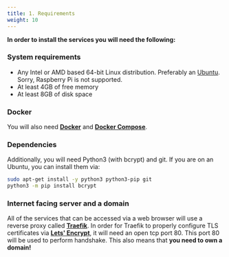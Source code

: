 ```yaml
---
title: 1. Requirements
weight: 10
---
```


**In order to install the services you will need the following:**

### System requirements

* Any Intel or AMD based 64-bit Linux distribution. Preferably an [Ubuntu](https://ubuntu.com/). Sorry, Raspberry Pi is not supported.
* At least 4GB of free memory
* At least 8GB of disk space

### Docker

You will also need [**Docker**](https://docs.docker.com/install/) and [**Docker Compose**](https://docs.docker.com/compose/install/). 

### Dependencies

Additionally, you will need Python3 (with bcrypt) and git. If you are on an Ubuntu, you can install them via:

```bash
sudo apt-get install -y python3 python3-pip git
python3 -m pip install bcrypt
```

### Internet facing server and a domain

All of the services that can be accessed via a web browser will use a reverse proxy called [**Traefik**](https://containo.us/traefik/). In order for Traefik to properly configure TLS certificates via [**Lets' Encrypt**](https://letsencrypt.org/), it will need an open tcp port 80. This port 80 will be used to perform handshake. This also means that **you need to own a domain!**

